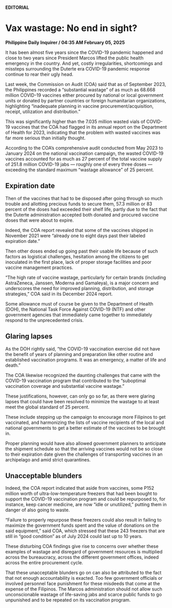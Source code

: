 **EDITORIAL**

# Vax wastage: No end in sight?

****Philippine Daily Inquirer / 04:35 AM February 05, 2025****

It has been almost five years since the COVID-19 pandemic happened and close to two years since President Marcos lifted the public health emergency in the country. And yet, costly irregularities, shortcomings and missteps surrounding the Duterte era COVID-19 pandemic response continue to rear their ugly head.

Last week, the Commission on Audit (COA) said that as of September 2023, the Philippines recorded a “substantial wastage” of as much as 68.668 million COVID-19 vaccines either procured by national or local government units or donated by partner countries or foreign humanitarian organizations, highlighting “inadequate planning in vaccine procurement/acquisition, receipt, utilization and distribution.”

This was significantly higher than the 7.035 million wasted vials of COVID-19 vaccines that the COA had flagged in its annual report on the Department of Health for 2023, indicating that the problem with wasted vaccines was far more serious than initially thought.

According to the COA’s comprehensive audit conducted from May 2023 to January 2024 on the national vaccination campaign, the wasted COVID-19 vaccines accounted for as much as 27 percent of the total vaccine supply of 251.8 million COVID-19 jabs — roughly one of every three doses — exceeding the standard maximum “wastage allowance” of 25 percent.

## Expiration date

Then of the vaccines that had to be disposed after going through so much trouble and allotting precious funds to secure them, 57.3 million or 83 percent of the doses had exceeded their shelf life, partly due to the fact that the Duterte administration accepted both donated and procured vaccine doses that were about to expire.

Indeed, the COA report revealed that some of the vaccines shipped in November 2021 were “already one to eight days past their labeled expiration date.”

Then other doses ended up going past their usable life because of such factors as logistical challenges, hesitation among the citizens to get inoculated in the first place, lack of proper storage facilities and poor vaccine management practices.

“The high rate of vaccine wastage, particularly for certain brands (including AstraZeneca, Janssen, Moderna and Gamaleya), is a major concern and underscores the need for improved planning, distribution, and storage strategies,” COA said in its December 2024 report.

Some allowance must of course be given to the Department of Health (DOH), the National Task Force Against COVID-19 (NTF) and other government agencies that immediately came together to immediately respond to the unprecedented crisis.

## Glaring lapses

As the DOH rightly said, “the COVID-19 vaccination exercise did not have the benefit of years of planning and preparation like other routine and established vaccination programs. It was an emergency, a matter of life and death.”

The COA likewise recognized the daunting challenges that came with the COVID-19 vaccination program that contributed to the “suboptimal vaccination coverage and substantial vaccine wastage.”

These justifications, however, can only go so far, as there were glaring lapses that could have been resolved to minimize the wastage to at least meet the global standard of 25 percent.

These include stepping up the campaign to encourage more Filipinos to get vaccinated, and harmonizing the lists of vaccine recipients of the local and national governments to get a better estimate of the vaccines to be brought in.

Proper planning would have also allowed government planners to anticipate the shipment schedule so that the arriving vaccines would not be so close to their expiration date given the challenges of transporting vaccines in an archipelago and amid strict quarantines.

## Unacceptable blunders

Indeed, the COA report indicated that aside from vaccines, some P152 million worth of ultra-low-temperature freezers that had been bought to support the COVID-19 vaccination program and could be repurposed to, for instance, keep cancer medicine, are now “idle or unutilized,” putting them in danger of also going to waste.

“Failure to properly repurpose these freezers could also result in failing to maximize the government funds spent and the value of donations on the said equipment,” said COA, which stressed that these 243 freezers that are still in “good condition” as of July 2024 could last up to 10 years.

These disturbing COA findings give rise to concerns over whether these examples of wastage and disregard of government resources is multiplied across the bureaucracy, across the different government offices, indeed across the entire procurement cycle.

That these unacceptable blunders go on can also be attributed to the fact that not enough accountability is exacted. Too few government officials or involved personnel face punishment for these misdeeds that come at the expense of the Filipinos. The Marcos administration should not allow such unconscionable wastage of life-saving jabs and scarce public funds to go unpunished and to be repeated on its vaccination program.